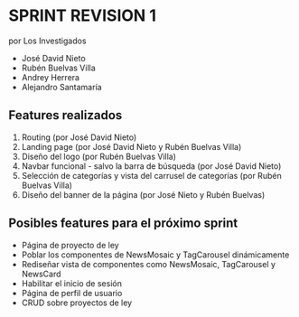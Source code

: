 # SPRINT REVISION 1

por Los Investigados
- José David Nieto
- Rubén Buelvas Villa
- Andrey Herrera
- Alejandro Santamaría

## Features realizados
1. Routing (por José David Nieto)
2. Landing page (por José David Nieto y Rubén Buelvas Villa)
3. Diseño del logo (por Rubén Buelvas Villa)
4. Navbar funcional - salvo la barra de búsqueda (por José David Nieto)
5. Selección de categorías y vista del carrusel de categorías (por Rubén Buelvas Villa)
6. Diseño del banner de la página (por José Nieto y Rubén Buelvas)

## Posibles features para el próximo sprint
- Página de proyecto de ley
- Poblar los componentes de NewsMosaic y TagCarousel dinámicamente
- Rediseñar vista de componentes como NewsMosaic, TagCarousel y NewsCard
- Habilitar el inicio de sesión
- Página de perfil de usuario
- CRUD sobre proyectos de ley
